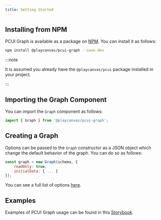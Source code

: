 ```yaml
---
title: Getting Started
---
```


## Installing from NPM

PCUI Graph is available as a package on [NPM](https://www.npmjs.com/package/@playcanvas/pcui-graph). You can install it as follows:

```bash
npm install @playcanvas/pcui-graph --save-dev
```

:::note

It is assumed you already have the `@playcanvas/pcui` package installed in your project.

:::

## Importing the Graph Component

You can import the `Graph` component as follows:

```javascript
import { Graph } from '@playcanvas/pcui-graph';
```

## Creating a Graph

Options can be passed to the `Graph` constructor as a JSON object which change the default behavior of the graph. You can do so as follows:

```javascript
const graph = new Graph(schema, {
    readOnly: true,
    initialData: { ... }
});
```

You can see a full list of options [here](https://api.playcanvas.com/pcui-graph/classes/Graph.html#constructor).

## Examples

Examples of PCUI Graph usage can be found in this [Storybook](https://playcanvas.github.io/pcui-graph/storybook/).

